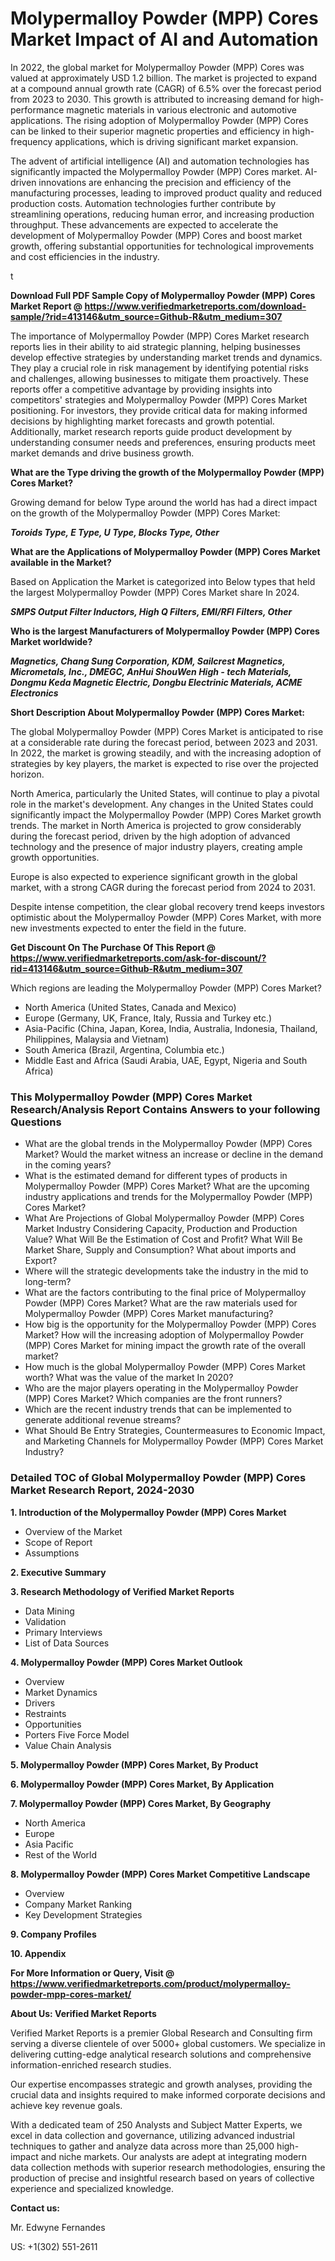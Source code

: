 <meta name="title" content="Global Molypermalloy Powder (MPP) Cores Market Impact of AI and Automation"><meta name="description" content="In 2022, the global market for Molypermalloy Powder (MPP) Cores was valued at approximately USD 1.2 billion. The market is projected to expand at a compound annual gro"><meta name="title" content="Molypermalloy Powder (MPP) Cores Market Size, Share, Scope, Trends, Growth, Opportunities, Analysis, Forecast"><h1>Molypermalloy Powder (MPP) Cores Market Impact of AI and Automation</h1><p>In 2022, the global market for Molypermalloy Powder (MPP) Cores was valued at approximately USD 1.2 billion. The market is projected to expand at a compound annual growth rate (CAGR) of 6.5% over the forecast period from 2023 to 2030. This growth is attributed to increasing demand for high-performance magnetic materials in various electronic and automotive applications. The rising adoption of Molypermalloy Powder (MPP) Cores can be linked to their superior magnetic properties and efficiency in high-frequency applications, which is driving significant market expansion.</p><p>The advent of artificial intelligence (AI) and automation technologies has significantly impacted the Molypermalloy Powder (MPP) Cores market. AI-driven innovations are enhancing the precision and efficiency of the manufacturing processes, leading to improved product quality and reduced production costs. Automation technologies further contribute by streamlining operations, reducing human error, and increasing production throughput. These advancements are expected to accelerate the development of Molypermalloy Powder (MPP) Cores and boost market growth, offering substantial opportunities for technological improvements and cost efficiencies in the industry.</p>t</p><p id="" class=""><strong>Download Full PDF Sample Copy of Molypermalloy Powder (MPP) Cores Market Report @ <a href="https://www.verifiedmarketreports.com/download-sample/?rid=413146&utm_source=Github-R&utm_medium=307" target="_blank">https://www.verifiedmarketreports.com/download-sample/?rid=413146&utm_source=Github-R&utm_medium=307</a></strong></p><p>The importance of&nbsp;Molypermalloy Powder (MPP) Cores Market research reports lies in their ability to aid strategic planning, helping businesses develop effective strategies by understanding market trends and dynamics. They play a crucial role in risk management by identifying potential risks and challenges, allowing businesses to mitigate them proactively. These reports offer a competitive advantage by providing insights into competitors' strategies and Molypermalloy Powder (MPP) Cores Market positioning. For investors, they provide critical data for making informed decisions by highlighting market forecasts and growth potential. Additionally, market research reports guide product development by understanding consumer needs and preferences, ensuring products meet market demands and drive business growth.</p><p><strong>What are the&nbsp;Type driving the growth of the Molypermalloy Powder (MPP) Cores Market?</strong></p><p id="" class="">Growing demand for below Type around the world has had a direct impact on the growth of the Molypermalloy Powder (MPP) Cores Market:</p><em><strong>Toroids Type, E Type, U Type, Blocks Type, Other</strong></em></p><strong>What are the&nbsp;Applications&nbsp;of Molypermalloy Powder (MPP) Cores Market available in the Market?</strong></p><p id="" class="">Based on Application the Market is categorized into Below types that held the largest Molypermalloy Powder (MPP) Cores Market share In 2024.</p><em><strong>SMPS Output Filter Inductors, High Q Filters, EMI/RFI Filters, Other</strong></em></p><strong>Who is the largest Manufacturers of Molypermalloy Powder (MPP) Cores Market worldwide?</strong></p><p><em><strong>Magnetics, Chang Sung Corporation, KDM, Sailcrest Magnetics, Micrometals, Inc., DMEGC, AnHui ShouWen High - tech Materials, Dongmu Keda Magnetic Electric, Dongbu Electrinic Materials, ACME Electronics</strong></em></p><p id="" class=""><strong>Short Description About Molypermalloy Powder (MPP) Cores Market:</strong></p><p>The global Molypermalloy Powder (MPP) Cores Market is anticipated to rise at a considerable rate during the forecast period, between 2023 and 2031. In 2022, the market is growing steadily, and with the increasing adoption of strategies by key players, the market is expected to rise over the projected horizon.</p><p>North America, particularly the United States, will continue to play a pivotal role in the market's development. Any changes in the United States could significantly impact the Molypermalloy Powder (MPP) Cores Market growth trends. The market in North America is projected to grow considerably during the forecast period, driven by the high adoption of advanced technology and the presence of major industry players, creating ample growth opportunities.</p><p>Europe is also expected to experience significant growth in the global market, with a strong CAGR during the forecast period from 2024 to 2031.</p><p>Despite intense competition, the clear global recovery trend keeps investors optimistic about the Molypermalloy Powder (MPP) Cores Market, with more new investments expected to enter the field in the future.</p><p id="" class=""><strong>Get Discount On The Purchase Of This Report @ <a href="https://www.verifiedmarketreports.com/ask-for-discount/?rid=413146&utm_source=Github-R&utm_medium=307" target="_blank">https://www.verifiedmarketreports.com/ask-for-discount/?rid=413146&utm_source=Github-R&utm_medium=307</a></strong></p>Which regions are leading the Molypermalloy Powder (MPP) Cores Market?</p><ul><li>North America (United States, Canada and Mexico)</li><li>Europe (Germany, UK, France, Italy, Russia and Turkey etc.)</li><li>Asia-Pacific (China, Japan, Korea, India, Australia, Indonesia, Thailand, Philippines, Malaysia and Vietnam)</li><li>South America (Brazil, Argentina, Columbia etc.)</li><li>Middle East and Africa (Saudi Arabia, UAE, Egypt, Nigeria and South Africa)</li></ul><h3 id="" class="">This Molypermalloy Powder (MPP) Cores Market Research/Analysis Report Contains Answers to your following Questions</h3><ul><li>What are the global trends in the Molypermalloy Powder (MPP) Cores Market? Would the market witness an increase or decline in the demand in the coming years?</li><li>What is the estimated demand for different types of products in Molypermalloy Powder (MPP) Cores Market? What are the upcoming industry applications and trends for the Molypermalloy Powder (MPP) Cores Market?</li><li>What Are Projections of Global Molypermalloy Powder (MPP) Cores Market Industry Considering Capacity, Production and Production Value? What Will Be the Estimation of Cost and Profit? What Will Be Market Share, Supply and Consumption? What about imports and Export?</li><li>Where will the strategic developments take the industry in the mid to long-term?</li><li>What are the factors contributing to the final price of Molypermalloy Powder (MPP) Cores Market? What are the raw materials used for Molypermalloy Powder (MPP) Cores Market manufacturing?</li><li>How big is the opportunity for the Molypermalloy Powder (MPP) Cores Market? How will the increasing adoption of Molypermalloy Powder (MPP) Cores Market for mining impact the growth rate of the overall market?</li><li>How much is the global Molypermalloy Powder (MPP) Cores Market worth? What was the value of the market In 2020?</li><li>Who are the major players operating in the Molypermalloy Powder (MPP) Cores Market? Which companies are the front runners?</li><li>Which are the recent industry trends that can be implemented to generate additional revenue streams?</li><li>What Should Be Entry Strategies, Countermeasures to Economic Impact, and Marketing Channels for Molypermalloy Powder (MPP) Cores Market Industry?</li></ul><h3 id="" class="">Detailed TOC of Global Molypermalloy Powder (MPP) Cores Market Research Report, 2024-2030</h3><p id="" class=""><strong>1. Introduction of the Molypermalloy Powder (MPP) Cores Market</strong></p><ul><li>Overview of the Market</li><li>Scope of Report</li><li>Assumptions</li></ul><p id="" class=""><strong>2. Executive Summary</strong></p><p id="" class=""><strong>3. Research Methodology of Verified Market Reports</strong></p><ul><li>Data Mining</li><li>Validation</li><li>Primary Interviews</li><li>List of Data Sources</li></ul><p id="" class=""><strong>4. Molypermalloy Powder (MPP) Cores Market Outlook</strong></p><ul><li>Overview</li><li>Market Dynamics</li><li>Drivers</li><li>Restraints</li><li>Opportunities</li><li>Porters Five Force Model</li><li>Value Chain Analysis</li></ul><p id="" class=""><strong>5. Molypermalloy Powder (MPP) Cores Market, By Product</strong></p><p id="" class=""><strong>6. Molypermalloy Powder (MPP) Cores Market, By Application</strong></p><p id="" class=""><strong>7. Molypermalloy Powder (MPP) Cores Market, By Geography</strong></p><ul><li>North America</li><li>Europe</li><li>Asia Pacific</li><li>Rest of the World</li></ul><p id="" class=""><strong>8. Molypermalloy Powder (MPP) Cores Market Competitive Landscape</strong></p><ul><li>Overview</li><li>Company Market Ranking</li><li>Key Development Strategies</li></ul><p id="" class=""><strong>9. Company Profiles</strong></p><p id="" class=""><strong>10. Appendix</strong></p><p id="" class=""><strong>For More Information or Query, Visit @ <a href="https://www.verifiedmarketreports.com/product/molypermalloy-powder-mpp-cores-market/" target="_blank">https://www.verifiedmarketreports.com/product/molypermalloy-powder-mpp-cores-market/</a></strong></p><p id="" class=""><strong>About Us: Verified Market Reports</strong></p><p id="" class="">Verified Market Reports is a premier Global Research and Consulting firm serving a diverse clientele of over 5000+ global customers. We specialize in delivering cutting-edge analytical research solutions and comprehensive information-enriched research studies.</p><p id="" class="">Our expertise encompasses strategic and growth analyses, providing the crucial data and insights required to make informed corporate decisions and achieve key revenue goals.</p><p id="" class="">With a dedicated team of 250 Analysts and Subject Matter Experts, we excel in data collection and governance, utilizing advanced industrial techniques to gather and analyze data across more than 25,000 high-impact and niche markets. Our analysts are adept at integrating modern data collection methods with superior research methodologies, ensuring the production of precise and insightful research based on years of collective experience and specialized knowledge.</p><p id="" class=""><strong>Contact us:</strong></p><p id="" class="">Mr. Edwyne Fernandes</p><p id="" class="">US: +1(302) 551-2611</p>